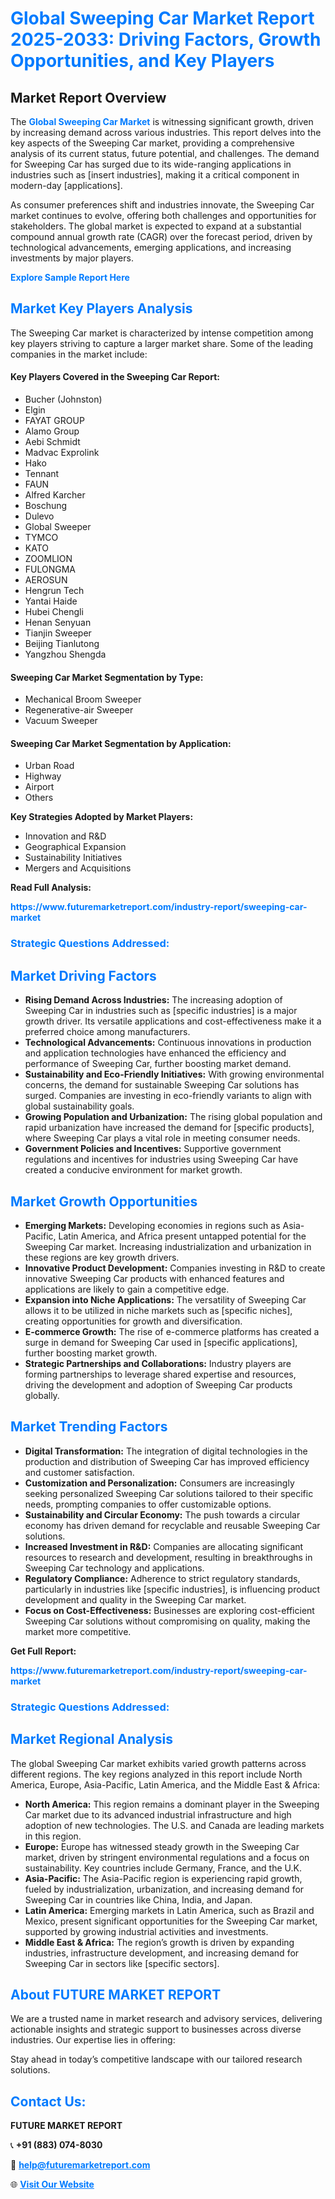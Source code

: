 <h1 style="color: #007BFF;">Global Sweeping Car Market Report 2025-2033: Driving Factors, Growth Opportunities, and Key Players</h1>

<section id="overview">
<h2>Market Report Overview</h2>
<p>The <a href="https://www.futuremarketreport.com/industry-report/sweeping-car-market" style="color: #007BFF; text-decoration: none;"><strong>Global Sweeping Car Market</strong></a> is witnessing significant growth, driven by increasing demand across various industries. This report delves into the key aspects of the Sweeping Car market, providing a comprehensive analysis of its current status, future potential, and challenges. The demand for Sweeping Car has surged due to its wide-ranging applications in industries such as [insert industries], making it a critical component in modern-day [applications].</p>
<p>As consumer preferences shift and industries innovate, the Sweeping Car market continues to evolve, offering both challenges and opportunities for stakeholders. The global market is expected to expand at a substantial compound annual growth rate (CAGR) over the forecast period, driven by technological advancements, emerging applications, and increasing investments by major players.</p>
</section>

<section id="overview">
<p><a href="https://www.futuremarketreport.com/request-sample/reportId=101606" style="color: #007BFF; text-decoration: none;"><strong>Explore Sample Report Here</strong></a></p>
</section>

<section id="key-players">
<h2 style="color: #007BFF;">Market Key Players Analysis</h2>
<p>The Sweeping Car market is characterized by intense competition among key players striving to capture a larger market share. Some of the leading companies in the market include:</p>
<h4>Key Players Covered in the Sweeping Car Report:</h4>
<ul><li>Bucher (Johnston)</li><li>Elgin</li><li>FAYAT GROUP</li><li>Alamo Group</li><li>Aebi Schmidt</li><li>Madvac Exprolink</li><li>Hako</li><li>Tennant</li><li>FAUN</li><li>Alfred Karcher</li><li>Boschung</li><li>Dulevo</li><li>Global Sweeper</li><li>TYMCO</li><li>KATO</li><li>ZOOMLION</li><li>FULONGMA</li><li>AEROSUN</li><li>Hengrun Tech</li><li>Yantai Haide</li><li>Hubei Chengli</li><li>Henan Senyuan</li><li>Tianjin Sweeper</li><li>Beijing Tianlutong</li><li>Yangzhou Shengda</li></ul>
<h4>Sweeping Car Market Segmentation by Type:</h4>
<ul><li>Mechanical Broom Sweeper</li><li>Regenerative-air Sweeper</li><li>Vacuum Sweeper</li></ul>

<h4>Sweeping Car Market Segmentation by Application:</h4>
<ul><li>Urban Road</li><li>Highway</li><li>Airport</li><li>Others</li></ul>
<p><strong>Key Strategies Adopted by Market Players:</strong></p>
<ul>
<li>Innovation and R&D</li>
<li>Geographical Expansion</li>
<li>Sustainability Initiatives</li>
<li>Mergers and Acquisitions</li>
</ul>
</section>

<section>
<p><strong>Read Full Analysis: </strong></p><a href="https://www.futuremarketreport.com/industry-report/sweeping-car-market" style="color: #007BFF; text-decoration: none;"><strong>https://www.futuremarketreport.com/industry-report/sweeping-car-market</strong></a>
<h3 style="color: #007BFF;">Strategic Questions Addressed:</h3>
</section>

<section id="driving-factors">
<h2 style="color: #007BFF;">Market Driving Factors</h2>
<ul>
<li><strong>Rising Demand Across Industries:</strong> The increasing adoption of Sweeping Car in industries such as [specific industries] is a major growth driver. Its versatile applications and cost-effectiveness make it a preferred choice among manufacturers.</li>
<li><strong>Technological Advancements:</strong> Continuous innovations in production and application technologies have enhanced the efficiency and performance of Sweeping Car, further boosting market demand.</li>
<li><strong>Sustainability and Eco-Friendly Initiatives:</strong> With growing environmental concerns, the demand for sustainable Sweeping Car solutions has surged. Companies are investing in eco-friendly variants to align with global sustainability goals.</li>
<li><strong>Growing Population and Urbanization:</strong> The rising global population and rapid urbanization have increased the demand for [specific products], where Sweeping Car plays a vital role in meeting consumer needs.</li>
<li><strong>Government Policies and Incentives:</strong> Supportive government regulations and incentives for industries using Sweeping Car have created a conducive environment for market growth.</li>
</ul>
</section>

<section id="growth-opportunities">
<h2 style="color: #007BFF;">Market Growth Opportunities</h2>
<ul>
<li><strong>Emerging Markets:</strong> Developing economies in regions such as Asia-Pacific, Latin America, and Africa present untapped potential for the Sweeping Car market. Increasing industrialization and urbanization in these regions are key growth drivers.</li>
<li><strong>Innovative Product Development:</strong> Companies investing in R&D to create innovative Sweeping Car products with enhanced features and applications are likely to gain a competitive edge.</li>
<li><strong>Expansion into Niche Applications:</strong> The versatility of Sweeping Car allows it to be utilized in niche markets such as [specific niches], creating opportunities for growth and diversification.</li>
<li><strong>E-commerce Growth:</strong> The rise of e-commerce platforms has created a surge in demand for Sweeping Car used in [specific applications], further boosting market growth.</li>
<li><strong>Strategic Partnerships and Collaborations:</strong> Industry players are forming partnerships to leverage shared expertise and resources, driving the development and adoption of Sweeping Car products globally.</li>
</ul>
</section>

<section id="trending-factors">
<h2 style="color: #007BFF;">Market Trending Factors</h2>
<ul>
<li><strong>Digital Transformation:</strong> The integration of digital technologies in the production and distribution of Sweeping Car has improved efficiency and customer satisfaction.</li>
<li><strong>Customization and Personalization:</strong> Consumers are increasingly seeking personalized Sweeping Car solutions tailored to their specific needs, prompting companies to offer customizable options.</li>
<li><strong>Sustainability and Circular Economy:</strong> The push towards a circular economy has driven demand for recyclable and reusable Sweeping Car solutions.</li>
<li><strong>Increased Investment in R&D:</strong> Companies are allocating significant resources to research and development, resulting in breakthroughs in Sweeping Car technology and applications.</li>
<li><strong>Regulatory Compliance:</strong> Adherence to strict regulatory standards, particularly in industries like [specific industries], is influencing product development and quality in the Sweeping Car market.</li>
<li><strong>Focus on Cost-Effectiveness:</strong> Businesses are exploring cost-efficient Sweeping Car solutions without compromising on quality, making the market more competitive.</li>
</ul>
</section>

<section>
<p><strong>Get Full Report: </strong></p><a href="https://www.futuremarketreport.com/industry-report/sweeping-car-market" style="color: #007BFF; text-decoration: none;"><strong>https://www.futuremarketreport.com/industry-report/sweeping-car-market</strong></a>
<h3 style="color: #007BFF;">Strategic Questions Addressed:</h3>
</section>


<section id="regional-analysis">
<h2 style="color: #007BFF;">Market Regional Analysis</h2>
<p>The global Sweeping Car market exhibits varied growth patterns across different regions. The key regions analyzed in this report include North America, Europe, Asia-Pacific, Latin America, and the Middle East & Africa:</p>
<ul>
<li><strong>North America:</strong> This region remains a dominant player in the Sweeping Car market due to its advanced industrial infrastructure and high adoption of new technologies. The U.S. and Canada are leading markets in this region.</li>
<li><strong>Europe:</strong> Europe has witnessed steady growth in the Sweeping Car market, driven by stringent environmental regulations and a focus on sustainability. Key countries include Germany, France, and the U.K.</li>
<li><strong>Asia-Pacific:</strong> The Asia-Pacific region is experiencing rapid growth, fueled by industrialization, urbanization, and increasing demand for Sweeping Car in countries like China, India, and Japan.</li>
<li><strong>Latin America:</strong> Emerging markets in Latin America, such as Brazil and Mexico, present significant opportunities for the Sweeping Car market, supported by growing industrial activities and investments.</li>
<li><strong>Middle East & Africa:</strong> The region’s growth is driven by expanding industries, infrastructure development, and increasing demand for Sweeping Car in sectors like [specific sectors].</li>
</ul>
</section>

<footer>
<h2 style="color: #007BFF;">About FUTURE MARKET REPORT</h2>
<p>We are a trusted name in market research and advisory services, delivering actionable insights and strategic support to businesses across diverse industries. Our expertise lies in offering:</p>

<p>Stay ahead in today’s competitive landscape with our tailored research solutions.</p>

<h2 style="color: #007BFF;">Contact Us:</h2>
<p><strong>FUTURE MARKET REPORT</strong></p>
<p>📞 <strong>+91 (883) 074-8030</strong></p>
<p>📧 <strong><a href="mailto:help@futuremarketreport.com" style="color: #007BFF;">help@futuremarketreport.com</a></strong></p>
<p>🌐 <strong><a href="https://www.futuremarketreport.com/" style="color: #007BFF;">Visit Our Website</a></strong></p>
</footer>